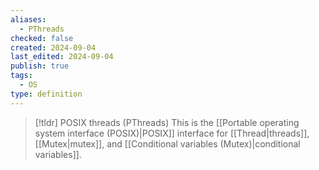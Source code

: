```yaml
---
aliases:
  - PThreads
checked: false
created: 2024-09-04
last_edited: 2024-09-04
publish: true
tags:
  - OS
type: definition
---
```

>[!tldr] POSIX threads (PThreads)
>This is the [[Portable operating system interface (POSIX)|POSIX]] interface for [[Thread|threads]], [[Mutex|mutex]], and [[Conditional variables (Mutex)|conditional variables]].

